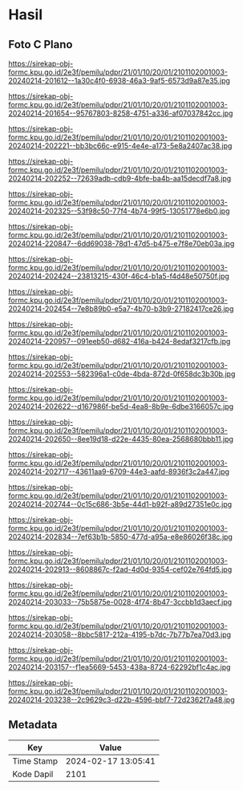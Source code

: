 # Hasil

## Foto C Plano

https://sirekap-obj-formc.kpu.go.id/2e3f/pemilu/pdpr/21/01/10/20/01/2101102001003-20240214-201612--1a30c4f0-6938-46a3-9af5-6573d9a87e35.jpg

https://sirekap-obj-formc.kpu.go.id/2e3f/pemilu/pdpr/21/01/10/20/01/2101102001003-20240214-201654--95767803-8258-4751-a336-af07037842cc.jpg

https://sirekap-obj-formc.kpu.go.id/2e3f/pemilu/pdpr/21/01/10/20/01/2101102001003-20240214-202221--bb3bc66c-e915-4e4e-a173-5e8a2407ac38.jpg

https://sirekap-obj-formc.kpu.go.id/2e3f/pemilu/pdpr/21/01/10/20/01/2101102001003-20240214-202252--72639adb-cdb9-4bfe-ba4b-aa15decdf7a8.jpg

https://sirekap-obj-formc.kpu.go.id/2e3f/pemilu/pdpr/21/01/10/20/01/2101102001003-20240214-202325--53f98c50-77f4-4b74-99f5-13051778e6b0.jpg

https://sirekap-obj-formc.kpu.go.id/2e3f/pemilu/pdpr/21/01/10/20/01/2101102001003-20240214-220847--6dd69038-78d1-47d5-b475-e7f8e70eb03a.jpg

https://sirekap-obj-formc.kpu.go.id/2e3f/pemilu/pdpr/21/01/10/20/01/2101102001003-20240214-202424--23813215-430f-46c4-b1a5-f4d48e50750f.jpg

https://sirekap-obj-formc.kpu.go.id/2e3f/pemilu/pdpr/21/01/10/20/01/2101102001003-20240214-202454--7e8b89b0-e5a7-4b70-b3b9-27182417ce26.jpg

https://sirekap-obj-formc.kpu.go.id/2e3f/pemilu/pdpr/21/01/10/20/01/2101102001003-20240214-220957--091eeb50-d682-416a-b424-8edaf3217cfb.jpg

https://sirekap-obj-formc.kpu.go.id/2e3f/pemilu/pdpr/21/01/10/20/01/2101102001003-20240214-202553--582396a1-c0de-4bda-872d-0f658dc3b30b.jpg

https://sirekap-obj-formc.kpu.go.id/2e3f/pemilu/pdpr/21/01/10/20/01/2101102001003-20240214-202622--d167986f-be5d-4ea8-8b9e-6dbe3166057c.jpg

https://sirekap-obj-formc.kpu.go.id/2e3f/pemilu/pdpr/21/01/10/20/01/2101102001003-20240214-202650--8ee19d18-d22e-4435-80ea-2568680bbb11.jpg

https://sirekap-obj-formc.kpu.go.id/2e3f/pemilu/pdpr/21/01/10/20/01/2101102001003-20240214-202717--43611aa9-6709-44e3-aafd-8936f3c2a447.jpg

https://sirekap-obj-formc.kpu.go.id/2e3f/pemilu/pdpr/21/01/10/20/01/2101102001003-20240214-202744--0c15c686-3b5e-44d1-b92f-a89d27351e0c.jpg

https://sirekap-obj-formc.kpu.go.id/2e3f/pemilu/pdpr/21/01/10/20/01/2101102001003-20240214-202834--7ef63b1b-5850-477d-a95a-e8e86026f38c.jpg

https://sirekap-obj-formc.kpu.go.id/2e3f/pemilu/pdpr/21/01/10/20/01/2101102001003-20240214-202913--8608867c-f2ad-4d0d-9354-cef02e764fd5.jpg

https://sirekap-obj-formc.kpu.go.id/2e3f/pemilu/pdpr/21/01/10/20/01/2101102001003-20240214-203033--75b5875e-0028-4f74-8b47-3ccbb1d3aecf.jpg

https://sirekap-obj-formc.kpu.go.id/2e3f/pemilu/pdpr/21/01/10/20/01/2101102001003-20240214-203058--8bbc5817-212a-4195-b7dc-7b77b7ea70d3.jpg

https://sirekap-obj-formc.kpu.go.id/2e3f/pemilu/pdpr/21/01/10/20/01/2101102001003-20240214-203157--f1ea5669-5453-438a-8724-62292bf1c4ac.jpg

https://sirekap-obj-formc.kpu.go.id/2e3f/pemilu/pdpr/21/01/10/20/01/2101102001003-20240214-203238--2c9629c3-d22b-4596-bbf7-72d2362f7a48.jpg


## Metadata

| Key        | Value               |
| ---------- | ------------------- |
| Time Stamp | 2024-02-17 13:05:41 |
| Kode Dapil | 2101                |




